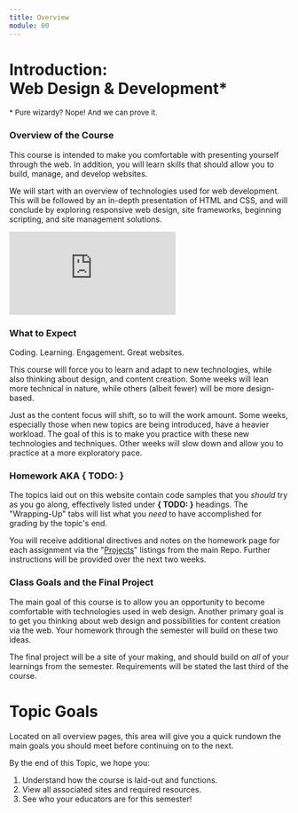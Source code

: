 ```yaml
---
title: Overview
module: 00
---
```


# Introduction: <br /> Web Design & Development*
<p style="font-size: small">* Pure wizardy? Nope! And we can prove it.</p>


### Overview of the Course
This course is intended to make you comfortable with presenting yourself through the web. In addition, you will learn skills that should allow you to build, manage, and develop websites.

We will start with an overview of technologies used for web development. This will be followed by an in-depth presentation of HTML and CSS, and will conclude by exploring responsive web design, site frameworks, beginning scripting, and site management solutions.

<div class="embed-responsive embed-responsive-16by9"><iframe class="embed-responsive-item" src="https://player.vimeo.com/video/203341647?color=1CCDCA&title=0&byline=0&portrait=0" frameborder="0" allowfullscreen></iframe></div>


### What to Expect
Coding. Learning. Engagement. Great websites.

This course will force you to learn and adapt to new technologies, while also thinking about design, and content creation. Some weeks will lean more technical in nature, while others (albeit fewer) will be more design-based.

Just as the content focus will shift, so to will the work amount. Some weeks, especially those when new topics are being introduced, have a heavier workload. The goal of this is to make you practice with these new technologies and techniques. Other weeks will slow down and allow you to practice at a more exploratory pace.


### Homework AKA { TODO: }
The topics laid out on this website contain code samples that you _should_ try as you go along, effectively listed under **{ TODO: }** headings. The "Wrapping-Up" tabs will list what you _need_ to have accomplished for grading by the topic's end.

You will receive additional directives and notes on the homework page for each assignment via the "[Projects](https://github.com/Media-Ed-Online/intro-web-dev/projects)" listings from the main Repo. Further instructions will be provided over the next two weeks.


### Class Goals and the Final Project
The main goal of this course is to allow you an opportunity to become comfortable with technologies used in web design. Another primary goal is to get you thinking about web design and possibilities for content creation via the web. Your homework through the semester will build on these two ideas.

The final project will be a site of your making, and should build on _all_ of your learnings from the semester. Requirements will be stated the last third of the course.


# Topic Goals
Located on all overview pages, this area will give you a quick rundown the main goals you should meet before continuing on to the next.

By the end of this Topic, we hope you:

1. Understand how the course is laid-out and functions.
2. View all associated sites and required resources.
3. See who your educators are for this semester!
